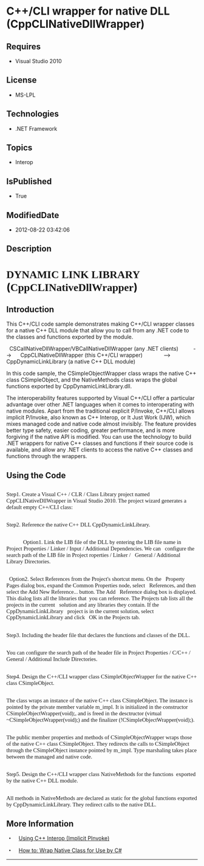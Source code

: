 # C++/CLI wrapper for native DLL (CppCLINativeDllWrapper)
## Requires
* Visual Studio 2010
## License
* MS-LPL
## Technologies
* .NET Framework
## Topics
* Interop
## IsPublished
* True
## ModifiedDate
* 2012-08-22 03:42:06
## Description

<h1><span style="font-family:新宋体">DYNAMIC LINK LIBRARY </span>(<span class="SpellE"><span style="font-family:新宋体">CppCLINativeDllWrapper</span></span>)</h1>
<h2>Introduction</h2>
<p class="MsoNormal" style="margin-bottom:0cm; margin-bottom:.0001pt; line-height:normal; text-autospace:none">
This C&#43;&#43;/CLI code sample demonstrates making C&#43;&#43;/CLI wrapper classes for a native C&#43;&#43; DLL module that allow you to call from any .NET code to the classes and functions exported by the module.</p>
<p class="MsoNormal" style="margin-bottom:0cm; margin-bottom:.0001pt; line-height:normal; text-autospace:none">
</p>
<p class="MsoNormal" style="margin-bottom:0cm; margin-bottom:.0001pt; line-height:normal; text-autospace:none">
<span style="">&nbsp; </span><span class="SpellE">CSCallNativeDllWrapper</span>/<span class="SpellE">VBCallNativeDllWrapper</span> (any .NET clients)<span style="">&nbsp;&nbsp;&nbsp;&nbsp;&nbsp;&nbsp;&nbsp;&nbsp;&nbsp;
</span>--&gt;<span style="">&nbsp;&nbsp;&nbsp;&nbsp;&nbsp; </span><span class="SpellE">CppCLINativeDllWrapper</span> (this C&#43;&#43;/CLI wrapper)<span style="">&nbsp;&nbsp;&nbsp;&nbsp;&nbsp;&nbsp;&nbsp;&nbsp;&nbsp;&nbsp;&nbsp;&nbsp;&nbsp;
</span>--&gt;<span style="">&nbsp;&nbsp;&nbsp;&nbsp;&nbsp;&nbsp;&nbsp;&nbsp;&nbsp;
</span><span class="SpellE">CppDynamicLinkLibrary</span> (a native C&#43;&#43; DLL module)</p>
<p class="MsoNormal" style="margin-bottom:0cm; margin-bottom:.0001pt; line-height:normal; text-autospace:none">
</p>
<p class="MsoNormal" style="margin-bottom:0cm; margin-bottom:.0001pt; line-height:normal; text-autospace:none">
In this code sample, the <span class="SpellE">CSimpleObjectWrapper</span> class wraps the native C&#43;&#43; class
<span class="SpellE">CSimpleObject</span>, and the <span class="SpellE">NativeMethods</span> class wraps the global functions exported by CppDynamicLinkLibrary.dll.</p>
<p class="MsoNormal" style="margin-bottom:0cm; margin-bottom:.0001pt; line-height:normal; text-autospace:none">
</p>
<p class="MsoNormal" style="margin-bottom:0cm; margin-bottom:.0001pt; line-height:normal; text-autospace:none">
The interoperability features supported by Visual C&#43;&#43;/CLI offer a particular advantage over other .NET languages when it comes to interoperating with native modules. Apart from the traditional explicit P/Invoke, C&#43;&#43;/CLI allows implicit P/Invoke, also known
 as C&#43;&#43; <span class="SpellE">Interop</span>, or It Just Work (IJW), which mixes managed code and native code almost invisibly. The feature provides better type safety, easier coding, greater performance, and is more forgiving if the native API is modified.
 You can use the technology to build .NET wrappers for native C&#43;&#43; classes and functions if their source code is available, and allow any .NET clients to access the native C&#43;&#43; classes and functions through the wrappers.<span style="">
</span></p>
<h2>Using the Code </h2>
<h2><span style="font-size:11.0pt; line-height:115%; font-family:&quot;Calibri&quot;,&quot;sans-serif&quot;; font-weight:normal">Step1. Create a Visual C&#43;&#43; / CLR / Class Library project named
<span class="SpellE">CppCLINativeDllWrapper</span> in Visual Studio 2010. The project wizard generates a default empty C&#43;&#43;/CLI class:
</span></h2>
<h2><span style="font-size:11.0pt; line-height:115%; font-family:&quot;Calibri&quot;,&quot;sans-serif&quot;; font-weight:normal"></span></h2>
<h2><span style="font-size:11.0pt; line-height:115%; font-family:&quot;Calibri&quot;,&quot;sans-serif&quot;; font-weight:normal">Step2. Reference the native C&#43;&#43; DLL
<span class="SpellE">CppDynamicLinkLibrary</span>. </span></h2>
<h2><span style="font-size:11.0pt; line-height:115%; font-family:&quot;Calibri&quot;,&quot;sans-serif&quot;; font-weight:normal"><span style="">&nbsp;
</span></span><span style="font-size:11.0pt; line-height:115%; font-family:&quot;Calibri&quot;,&quot;sans-serif&quot;; font-weight:normal"><span style="">&nbsp;&nbsp;&nbsp;&nbsp;&nbsp;&nbsp;&nbsp;&nbsp;&nbsp;&nbsp;</span></span><span style="font-size:11.0pt; line-height:115%; font-family:&quot;Calibri&quot;,&quot;sans-serif&quot;; font-weight:normal">Option1.
 Link the LIB file of the DLL by entering the LIB file name in<span style="">&nbsp;&nbsp;
</span>Project Properties / Linker / Input / Additional Dependencies. We can<span style="">&nbsp;&nbsp;
</span>configure the search path of the LIB file in Project <span class="SpellE">
roperties</span> / Linker /<span style="">&nbsp;&nbsp; </span>General / Additional Library Directories.
</span></h2>
<h2><span style="font-size:11.0pt; line-height:115%; font-family:&quot;Calibri&quot;,&quot;sans-serif&quot;; font-weight:normal"><span style="">&nbsp;
</span>Option2. Select References from the Project's shortcut menu. On the<span style="">&nbsp;&nbsp;
</span>Property Pages dialog box, expand the Common Properties node, select<span style="">&nbsp;&nbsp;
</span>References, and then select the Add New Reference... button. The Add<span style="">&nbsp;&nbsp;
</span>Reference dialog box is displayed. This dialog lists all the libraries <span class="GramE">
that<span style="">&nbsp; </span>you</span> can reference. The Projects tab lists all the projects in the current<span style="">&nbsp;&nbsp;
</span>solution and any libraries they contain. If the <span class="SpellE">CppDynamicLinkLibrary</span><span style="">&nbsp;&nbsp;
</span>project is in the current solution, select <span class="SpellE">CppDynamicLinkLibrary</span> and click<span style="">&nbsp;&nbsp;
</span>OK in the Projects tab. </span></h2>
<h2><span style="font-size:11.0pt; line-height:115%; font-family:&quot;Calibri&quot;,&quot;sans-serif&quot;; font-weight:normal">Step3. Including the header file that declares the functions and classes of the DLL.
</span></h2>
<h2><span style="font-size:11.0pt; line-height:115%; font-family:&quot;Calibri&quot;,&quot;sans-serif&quot;; font-weight:normal">You can configure the search path of the header file in Project Properties / C/C&#43;&#43; / General / Additional Include Directories.
</span></h2>
<h2><span style="font-size:11.0pt; line-height:115%; font-family:&quot;Calibri&quot;,&quot;sans-serif&quot;; font-weight:normal">Step4. Design the C&#43;&#43;/CLI wrapper class
<span class="SpellE">CSimpleObjectWrapper</span> for the native C&#43;&#43; class <span class="SpellE">
CSimpleObject</span>. </span></h2>
<h2><span style="font-size:11.0pt; line-height:115%; font-family:&quot;Calibri&quot;,&quot;sans-serif&quot;; font-weight:normal"></span></h2>
<h2><span style="font-size:11.0pt; line-height:115%; font-family:&quot;Calibri&quot;,&quot;sans-serif&quot;; font-weight:normal">The class wraps an instance of the native C&#43;&#43; class
<span class="SpellE">CSimpleObject</span>. The instance is pointed by the private member variable
<span class="SpellE">m_impl</span>. It is initialized in the constructor <span class="SpellE">
<span class="GramE">CSimpleObjectWrapper</span></span><span class="GramE">(</span>void);, and is freed in the
<span class="SpellE">desctructor</span> (virtual ~<span class="SpellE">CSimpleObjectWrapper</span>(void);) and the
<span class="SpellE">finalizer</span> (!<span class="SpellE">CSimpleObjectWrapper</span>(void);).
</span></h2>
<h2><span style="font-size:11.0pt; line-height:115%; font-family:&quot;Calibri&quot;,&quot;sans-serif&quot;; font-weight:normal"></span></h2>
<h2><span style="font-size:11.0pt; line-height:115%; font-family:&quot;Calibri&quot;,&quot;sans-serif&quot;; font-weight:normal">The public member properties and methods of
<span class="SpellE">CSimpleObjectWrapper</span> <span class="GramE">wraps</span> those of the native C&#43;&#43; class
<span class="SpellE">CSimpleObject</span>. They <span class="GramE">redirects</span> the calls to
<span class="SpellE">CSimpleObject</span> through the <span class="SpellE">CSimpleObject</span> instance pointed by
<span class="SpellE">m_impl</span>. Type marshaling takes place between the managed and native code.
</span></h2>
<h2><span style="font-size:11.0pt; line-height:115%; font-family:&quot;Calibri&quot;,&quot;sans-serif&quot;; font-weight:normal"></span></h2>
<h2><span style="font-size:11.0pt; line-height:115%; font-family:&quot;Calibri&quot;,&quot;sans-serif&quot;; font-weight:normal">Step5. Design the C&#43;&#43;/CLI wrapper class
<span class="SpellE">NativeMethods</span> for the <span class="GramE">functions
<span style=""><span style="">&nbsp;</span></span>exported</span> by the native C&#43;&#43; DLL module.
</span></h2>
<h2><span style="font-size:11.0pt; line-height:115%; font-family:&quot;Calibri&quot;,&quot;sans-serif&quot;; font-weight:normal">All methods in
<span class="SpellE">NativeMethods</span> are declared as static for the global functions exported by
<span class="SpellE">CppDynamicLinkLibrary</span>. They redirect calls to the native DLL.</span><span style="font-size:11.0pt; line-height:115%; font-family:&quot;Calibri&quot;,&quot;sans-serif&quot;; font-weight:normal">
</span></h2>
<p class="MsoNormal"><span style=""></span></p>
<h2>More Information</h2>
<p class="MsoListParagraphCxSpFirst" style="text-indent:5.0pt"><span style="font-family:Symbol"><span style="">&bull;<span style="font:7.0pt &quot;Times New Roman&quot;">&nbsp;&nbsp;&nbsp;&nbsp;&nbsp;&nbsp;&nbsp;&nbsp;
</span></span></span><a href="http://msdn.microsoft.com/en-us/library/2x8kf7zx.aspx">Using C&#43;&#43;
<span class="SpellE">Interop</span> (Implicit <span class="SpellE">PInvoke</span>)</a></p>
<p class="MsoListParagraphCxSpLast" style="text-indent:5.0pt"><span style="font-family:Symbol"><span style="">&bull;<span style="font:7.0pt &quot;Times New Roman&quot;">&nbsp;&nbsp;&nbsp;&nbsp;&nbsp;&nbsp;&nbsp;&nbsp;
</span></span></span><a href="http://msdn.microsoft.com/en-us/library/ms235281.aspx">How to: Wrap Native Class for Use by C#</a></p>
<p class="MsoNormal"></p>
<hr>
<div><a href="http://go.microsoft.com/?linkid=9759640" style="margin-top:3px"><img alt="" src="http://bit.ly/onecodelogo">
</a></div>
